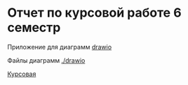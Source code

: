 # Отчет по курсовой работе 6 семестр

Приложение для диаграмм [drawio](https://www.drawio.com/)

Файлы диаграмм [./drawio](./drawio/)

[Курсовая](https://github.com/vafeenLabs/Coursework_6-semester)
